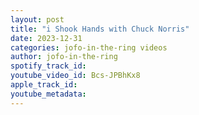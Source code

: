 ```yaml
---
layout: post
title: "i Shook Hands with Chuck Norris"
date: 2023-12-31
categories: jofo-in-the-ring videos
author: jofo-in-the-ring
spotify_track_id: 
youtube_video_id: Bcs-JPBhKx8
apple_track_id: 
youtube_metadata: 
---
```


